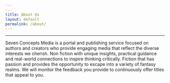 ```yaml
---
---
title: About Us
layout: default
permalink: /about/
---
```

---
Seven Concepts Media is a portal and publishing service focused on authors and creators who 
provide engaging media that reflect the diverse interests we cherish. 
Non fiction with unique insights, practical guidance and real-world
connections to inspire thinking critically. Fiction that has passion 
and provides the opportunity to escape into a variety of fantasy realms.
We will monitor the feedback you provide to continuously offer titles that appeal
to you.
